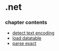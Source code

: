 ﻿
# .net
### chapter contents
 
* [detect text encoding](detect_text_encoding.md)
* [load datatable](load_datatable.md)
* [parse exact](parse_exact.md)
